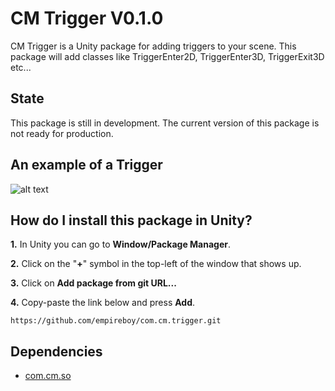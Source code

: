 # CM Trigger V0.1.0

CM Trigger is a Unity package for adding triggers to your scene. This package will add classes like TriggerEnter2D, TriggerEnter3D, TriggerExit3D etc...

## State

This package is still in development. The current version of this package is not ready for production.

## An example of a Trigger

![alt text](https://i.imgur.com/2un3XbJ.png)

## How do I install this package in Unity?

**1.** In Unity you can go to **Window/Package Manager**.

**2.** Click on the "**+**" symbol in the top-left of the window that shows up.

**3.** Click on **Add package from git URL...**

**4.** Copy-paste the link below and press **Add**.

`
https://github.com/empireboy/com.cm.trigger.git
`

## Dependencies

* [com.cm.so](https://github.com/empireboy/com.cm.so)
